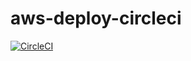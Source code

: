 # aws-deploy-circleci

[![CircleCI](https://circleci.com/gh/kirollosatef/aws-deploy-circleci/tree/master.svg?style=svg)](https://circleci.com/gh/kirollosatef/aws-deploy-circleci/tree/master)
